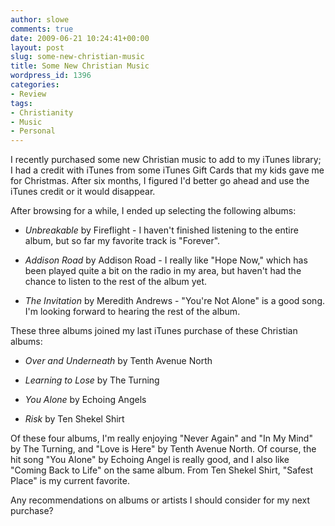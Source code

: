 ```yaml
---
author: slowe
comments: true
date: 2009-06-21 10:24:41+00:00
layout: post
slug: some-new-christian-music
title: Some New Christian Music
wordpress_id: 1396
categories:
- Review
tags:
- Christianity
- Music
- Personal
---
```


I recently purchased some new Christian music to add to my iTunes library; I had a credit with iTunes from some iTunes Gift Cards that my kids gave me for Christmas. After six months, I figured I'd better go ahead and use the iTunes credit or it would disappear.

After browsing for a while, I ended up selecting the following albums:

* _Unbreakable_ by Fireflight - I haven't finished listening to the entire album, but so far my favorite track is "Forever".

* _Addison Road_ by Addison Road - I really like "Hope Now," which has been played quite a bit on the radio in my area, but haven't had the chance to listen to the rest of the album yet.

* _The Invitation_ by Meredith Andrews - "You're Not Alone" is a good song. I'm looking forward to hearing the rest of the album.

These three albums joined my last iTunes purchase of these Christian albums:

* _Over and Underneath_ by Tenth Avenue North

* _Learning to Lose_ by The Turning

* _You Alone_ by Echoing Angels

* _Risk_ by Ten Shekel Shirt

Of these four albums, I'm really enjoying "Never Again" and "In My Mind" by The Turning, and "Love is Here" by Tenth Avenue North. Of course, the hit song "You Alone" by Echoing Angel is really good, and I also like "Coming Back to Life" on the same album. From Ten Shekel Shirt, "Safest Place" is my current favorite.

Any recommendations on albums or artists I should consider for my next purchase?
